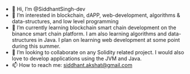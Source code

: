 - 👋 Hi, I’m @SiddhantSingh-dev
- 👀 I’m interested in blockchain, dAPP, web-development, algorithms & data-structures, and low level programming
- 🌱 I’m currently learning blockchain smart chain development on the binance smart chain platform. I am also learning algorithms and data-structures in Java. I plan on learning web development at some point during this summer. 
- 💞️ I’m looking to collaborate on any Solidity related project. I would also love to develop applications using the JVM and Java. 
- 📫 How to reach me: siddhant.akshat@gmail.com 

<!---
SiddhantSingh-dev/SiddhantSingh-dev is a ✨ special ✨ repository because its `README.md` (this file) appears on your GitHub profile.
You can click the Preview link to take a look at your changes.
--->
